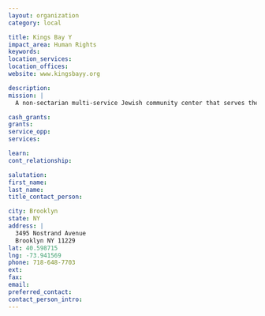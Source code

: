 ```yaml
---
layout: organization
category: local

title: Kings Bay Y
impact_area: Human Rights
keywords: 
location_services: 
location_offices: 
website: www.kingsbayy.org

description: 
mission: |
  A non-sectarian multi-service Jewish community center that serves the Sheepshead Bay, Homecrest, Midwood, Marine Park, Manhattan Beach, Bergen Beach and Mill Basin neighborhoods of Brooklyn. As the largest not-for-profit organization in the area, the Kings Bay Y enjoys a reputation of having offered social, cultural, educational and recreational services to people of all ages since 1952.  Kings Bay Y serves approximately 1,700 people every day and offers programs for toddlers, children, teens, adults and seniors.  Our services include a variety of after school programs, summer camps, preschool, swimming, sports and fitness, Jewish life programming, services for special needs and more.  We serve our community through our three locations in Sheepshead Bay as well as our new location in Windsor Terrace (www.ywindsorterrace.org).  Our staff speaks Russian, Hebrew, Chinese and Spanish.

cash_grants: 
grants: 
service_opp: 
services: 

learn: 
cont_relationship: 

salutation: 
first_name: 
last_name: 
title_contact_person: 

city: Brooklyn
state: NY
address: |
  3495 Nostrand Avenue     
  Brooklyn NY 11229
lat: 40.598715
lng: -73.941569
phone: 718-648-7703
ext: 
fax: 
email: 
preferred_contact: 
contact_person_intro: 
---
```

